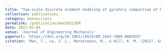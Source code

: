 ```yaml
---
title: "Two-scale discrete element modeling of gyratory compaction of hot asphalt"
collection: publications
category: manuscripts
permalink: /publication/man2022JEM
date: 2022-02-01
venue: 'Journal of Engineering Mechanics'
paperurl: 'https://doi.org/10.1061/(ASCE)EM.1943-7889.0002033'
citation: 'Man, T., Le, J. L., Marasteanu, M., & Hill, K. M. (2022). &quot;Two-scale discrete element modeling of gyratory compaction of hot asphalt.&quot; <i>Journal of Engineering Mechanics</i>. 148(2).'
---
```

